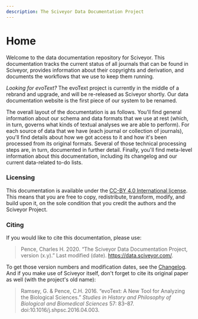 ```yaml
---
description: The Sciveyor Data Documentation Project
---
```


# Home

Welcome to the data documentation repository for Sciveyor. This documentation tracks the current status of all journals that can be found in Sciveyor, provides information about their copyrights and derivation, and documents the workflows that we use to keep them running.

_Looking for evoText?_ The evoText project is currently in the middle of a rebrand and upgrade, and will be re-released as Sciveyor shortly. Our data documentation website is the first piece of our system to be renamed.

The overall layout of the documentation is as follows. You'll find general information about our schema and data formats that we use at rest \(which, in turn, governs what kinds of textual analyses we are able to perform\). For each source of data that we have \(each journal or collection of journals\), you'll find details about how we got access to it and how it's been processed from its original formats. Several of those technical processing steps are, in turn, documented in further detail. Finally, you'll find meta-level information about this documentation, including its changelog and our current data-related to-do lists.

### Licensing

This documentation is available under the [CC-BY 4.0 International license](https://creativecommons.org/licenses/by/4.0/). This means that you are free to copy, redistribute, transform, modify, and build upon it, on the sole condition that you credit the authors and the Sciveyor Project.

### Citing

If you would like to cite this documentation, please use:

> Pence, Charles H. 2020. “The Sciveyor Data Documentation Project, version \(x.y\).” Last modified \(date\). https://data.sciveyor.com/.

To get those version numbers and modification dates, see the [Changelog](about-these-docs/changelog.md). And if you make use of Sciveyor itself, don't forget to cite its original paper as well \(with the project's old name\):

> Ramsey, G. & Pence, C.H. 2016. “evoText: A New Tool for Analyzing the Biological Sciences.” _Studies in History and Philosophy of Biological and Biomedical Sciences_ 57: 83–87. doi:10.1016/j.shpsc.2016.04.003.

